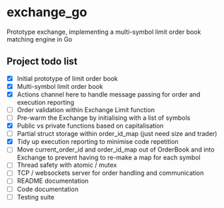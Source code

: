 # exchange_go
Prototype exchange, implementing a multi-symbol limit order book matching engine in Go

## Project todo list
- [x] Initial prototype of limit order book
- [x] Multi-symbol limit order book
- [x] Actions channel here to handle message passing for order and execution reporting
- [ ] Order validation within Exchange Limit function
- [ ] Pre-warm the Exchange by initialising with a list of symbols
- [x] Public vs private functions based on capitalisation
- [ ] Partial struct storage within order_id_map (just need size and trader)
- [x] Tidy up execution reporting to minimise code repetition
- [ ] Move current_order_id and order_id_map out of OrderBook and into Exchange to prevent having to re-make a map for each symbol
- [ ] Thread safety with atomic / mutex
- [ ] TCP / websockets server for order handling and communication
- [ ] README documentation
- [ ] Code documentation
- [ ] Testing suite

